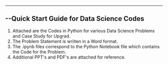 -------------------------------------------------------------------
--Quick Start Guide for Data Science Codes
-------------------------------------------------------------------

1. Attached are the Codes in Python for various Data Science Problems and Case Study for Upgrad.
2. The Problem Statement is wriiten in a Word format.
3. The .ipynb files correspond to the Python Notebook file which contains the Code for the Problem.
4. Additional PPT's and PDF's are attached for reference.
